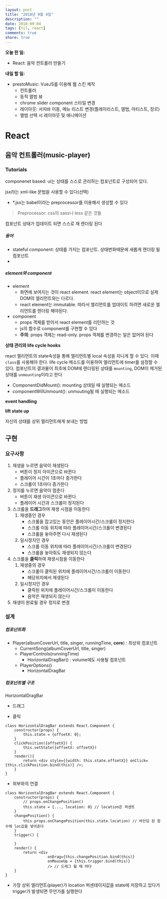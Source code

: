 ```yaml
---
layout: post
title: "2018년 9월 4일"
description: ""
date: 2018-09-04
tags: [til, react]
comments: true
share: true
---
```


**오늘 한 일:**

* React: 음악 컨트롤러 만들기

**내일 할 일:**

* prestoMusic: VueJS를 이용해 웹 스킨 제작
  * 컨트롤러
  * 동적 앨범 뷰
  * chrome slider component 스타일 변경
  * 레이아웃: 서치바 이동, 메뉴 리스트 변경(플레이리스트, 앨범, 아티스트, 장르)
  * 앨범 선택 시 레이아웃 및 애니메이션

# React

## 음악 컨트롤러(music-player)

### Tutorials

componenet based: ui는 상태를 스스로 관리하는 컴포넌트로 구성되어 있다.

jsx라는 xml-like 문법을 사용할 수 있다(선택)

* *.jsx는 babel이라는 preprocessor를 이용해서 생성할 수 있다

> Preprocessor: css의 sass나 less 같은 것들

컴포넌트 상태가 업데이트 되면 스스로 재 렌더링 된다

##### 용어

* stateful component: 상태를 가지는 컴포넌트. 상태변화때문에 새롭게 렌더링 될 컴포넌트
* 

##### element와 component

* element
  * 화면에 보여지는 것이 react element. react element는 object이므로 실제 DOM의 엘리먼트와는 다르다.
  * react element는 immutable. 따라서 엘리먼트를 업데이트 하려면 새로운 엘리먼트를 렌더링 해야된다.
* component
  * props 객체를 받아서 react element를 리턴하는 것
  * js의 함수로 component를 구현할 수 있다
  * **주의**: props 객체는 read-only. props 객체를 변경하는 일은 없어야 된다

**상태 관리와 life cycle hooks**

react 엘리먼트의 state속성을 통해 엘리먼트별 local 속성을 지니게 할 수 있다. 이때 `class`를 사용해야 한다. life cycle 메소드를 이용하여 엘리먼트에 timer를 설정할 수 있다. 컴포넌트의 결과물이 최초에 DOM에 렌더링된 상태를 `mounting`, DOM이 제거된 상태를 `unmounting`이라고 한다

* ComponentDidMount(): mounting 상태일 때 실행되는 메소드
* componentWillUnmount(): unmouting될 때 실행되는 메소드

**event handling**

**lift state up**

자신의 상태를 상위 엘리먼트에게 보내는 방법

## 구현

### 요구사항

1. 재생을 누르면 음악이 재생된다
   * 버튼이 정지 아이콘으로 바뀐다
   * 플레이어 시간이 1초마다 증가한다
   * 스크롤이 1초마다 증가한다
2. 정지를 누르면 음악이 멈춘다
   * 버튼이 재생 아이콘으로 바뀐다
   * 플레이어 시간과 스크롤이 정지된다
3. 스크롤을 **드래그**하여 재생 시점을 이동한다
   1. 재생중인 경우
      * 스크롤을 잡고있는 동안은 플레이어시간/스크롤이 정지한다
      * 스크롤 이동 위치에 따라 플레이어시간/스크롤이 변경된다
      * 스크롤을 놓아주면 다시 재생된다
   2. 일시정지인 경우
      * 스크롤 이동 위치에 따라 플레이어시간/스크롤이 변경된다
      * 스크롤을 놓아줘도 재생되지 않는다
4. 스크롤을 **클릭**하여 재생시점을 이동한다
   1. 재생중의 경우
      * 스크롤이 클릭된 위치에 플레이어시간/스크롤이 이동한다
      * 해당위치에서 재생된다
   2. 일시정지인 경우
      * 클릭된 위치에 플레이어시간/스크롤이 이동한다
      * 음악은 재생되지 않는다
5. 재생이 완료될 경우 정지로 변경

### 설계

##### 컴포넌트화

* Player(albumCoverUrl, title, singer, runningTime, **core**) : 최상위 컴포넌트
  * CurrentSong(albumCoverUrl, title, singer)
  * PlayerControls(runningTime)
    * HorizontalDragBar() : volume에도 사용될 컴포넌트
  * PlayerOptions()
    * HorizontalDragBar

##### 컴포넌트별 구조

HorizontalDragBar

* 드래그

* 클릭

```react
class HorizontalDragBar extends React.Component {
    constructor(props) {
        this.state = {offsetX: 0};
    }
    clickPosition({offsetX}) {
        this.setState({offsetX: offsetX})
    }
    render(){
        return <div style={{width: this.state.offsetX}} onClick={this.clickPosition.bind(this)} />;
    }
}
```

* 외부와의 연결

```react
class HorizontalDragBar extends React.Component {
    constructor(props) {
        // props.onChangePosition()
        this.state = {..., location: 0} // location은 퍼센트
    }
    changePosition() {
        this.props.onChangePosition(this.state.location) // 바인딩 된 함수에 loc값을 넣어준다
    }
    trigger() {
        
    }
    render() {
        return <div
                   onDrag={this.changePosition.bind(this)}
                   onMouseUp = {this.trigger.bind(this)}
                   /> // 드래그 될 때 마다
    }
}
```

* 가장 상위 엘리먼트(player)가 location 퍼센테이지값을 state에 저장하고 있다가 trigger가 발생되면 무언가를 실행한다